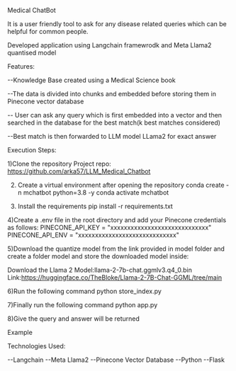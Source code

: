 Medical ChatBot

It is a user friendly tool to ask for any disease related queries 
which can be helpful for common people.

Developed application using Langchain framewrodk and Meta Llama2 quantised model

Features:

--Knowledge Base created using a Medical Science book

--The data is divided into chunks and embedded before storing them in Pinecone
  vector database

-- User can ask any query which is first embedded into a vector and then 
  searched in the database for the best match(k best matches considered)

--Best match is then forwarded to LLM model LLama2 for exact answer


Execution Steps:

1)Clone the repository
Project repo: https://github.com/arka57/LLM_Medical_Chatbot

2) Create a virtual environment after opening the repository
conda create -n mchatbot python=3.8 -y
conda activate mchatbot

3) Install the requirements
pip install -r requirements.txt

4)Create a .env file in the root directory and add your Pinecone credentials as follows:
PINECONE_API_KEY = "xxxxxxxxxxxxxxxxxxxxxxxxxxxxx"
PINECONE_API_ENV = "xxxxxxxxxxxxxxxxxxxxxxxxxxxxx"


5)Download the quantize model from the link provided in model folder
 and create a folder model and store the downloaded model inside:

Download the Llama 2 Model:llama-2-7b-chat.ggmlv3.q4_0.bin
Link:https://huggingface.co/TheBloke/Llama-2-7B-Chat-GGML/tree/main

6)Run the following command
python store_index.py

7)Finally run the following command
python app.py 

8)Give the query and answer will be returned


Example

Technologies Used:

--Langchain
--Meta Llama2
--Pinecone Vector Database
--Python
--Flask